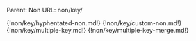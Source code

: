 Parent: Non
URL: non/key/

{!non/key/hyphentated-non.md!}
{!non/key/custom-non.md!}
{!non/key/multiple-key.md!}
{!non/key/multiple-key-merge.md!}

